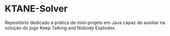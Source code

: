 # KTANE-Solver
Repositório dedicado à prática de mini-projeto em Java capaz de auxiliar na solução do jogo Keep Talking and Nobody Explodes.
